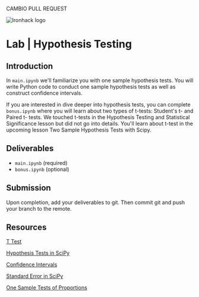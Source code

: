 CAMBIO PULL REQUEST

![Ironhack logo](https://i.imgur.com/1QgrNNw.png)

# Lab | Hypothesis Testing

## Introduction

In `main.ipynb` we'll familiarize you with one sample hypothesis tests. You will write Python code to conduct one sample hypothesis tests as well as construct confidence intervals.

If you are interested in dive deeper into hypothesis tests, you can complete `bonus.ipynb` where you will learn about two types of t-tests: Student's t- and Paired t- tests. We touched t-tests in the Hypothesis Testing and Statistical Significance lesson but did not go into details. You'll learn about t-test in the upcoming lesson Two Sample Hypothesis Tests with Scipy.

## Deliverables

- `main.ipynb` (required)
- `bonus.ipynb` (optional)

## Submission

Upon completion, add your deliverables to git. Then commit git and push your branch to the remote.

## Resources

[T Test](https://researchbasics.education.uconn.edu/t-test/)

[Hypothesis Tests in SciPy](https://scipy-lectures.org/packages/statistics/index.html#hypothesis-testing-comparing-two-groups)

[Confidence Intervals](https://en.wikipedia.org/wiki/Confidence_interval)

[Standard Error in SciPy](https://docs.scipy.org/doc/scipy/reference/generated/scipy.stats.sem.html)

[One Sample Tests of Proportions](http://sphweb.bumc.bu.edu/otlt/MPH-Modules/BS/SAS/SAS6-CategoricalData/SAS6-CategoricalData2.html)